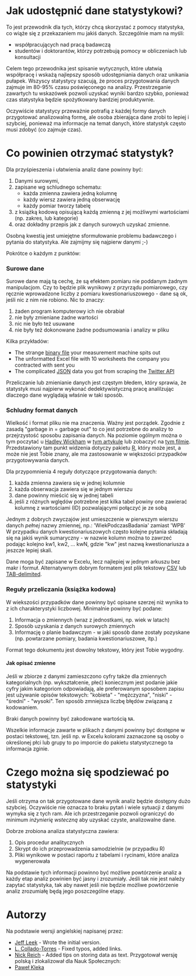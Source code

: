 Jak udostępnić dane statystykowi?
===========

To jest przewodnik dla tych, którzy chcą skorzystać z pomocy statystyka, co wiąże się z przekazaniem mu jakiś danych.
Szczególnie mam na myśli:

* współpracujących nad pracą badawczą
* studentów i doktorantów, którzy potrzebują pomocy w obliczeniach lub konsultacji

Celem tego przewodnika jest spisanie wytycznych, które ułatwią współpracę i wskażą najlepszy sposób udostępniania danych oraz unikania pułapek. Wszyscy statystycy szacują, że proces przygotowania danych zajmuje im 80-95% czasu poświęconego na analizy. Przestrzeganie zawartych tu wskazówek pozwoli uzyskać wyniki bardzo szybko, ponieważ czas statystyka będzie spożytkowany bardziej produktywnie.

Oczywiście statystycy przeważnie potrafią z każdej formy danych przygotować analizowalną formę, ale osoba zbierająca dane zrobi to lepiej i szybciej, ponieważ ma informacje na temat danych, które statystyk często musi zdobyć (co zajmuje czas).

Co powinien otrzymać statystyk?
====================

Dla przyśpieszenia i ułatwienia analiz dane powinny być:

1. Danymi surowymi,
2. zapisane wg schludnego schematu:
	* każda zmienna zawiera jedną kolumnę
	* każdy wiersz zawiera jedną obserwację
	* każdy pomiar tworzy tabelę
3. z książką kodową opisującą każdą zmienną z jej możliwymi wartościami (np. zakres, lub kategorie)
4. oraz dokładny przepis jak z danych surowych uzyskać zmienne. 

Osobną kwestią jest umiejętne sformułowanie problemu badawczego i pytania do statystyka. Ale zajmijmy się najpierw danymi ;-)

Pokrótce o każdym z punktów: 

### Surowe dane

Surowe dane mają tą cechę, że są efektem pomiaru nie poddanym żadnym manipulacjom. Czy to będzie plik wynikowy z przyrządu pomiarowego, czy ręcznie wprowadzone liczby z pomiaru kwestionariuszowego - dane są ok, jeśli nic z nim nie robiono. Nic to znaczy:

1. żaden program komputerowy ich nie obrabiał
1. nie były zmieniane żadne wartości
1. nic nie było też usuwane
1. nie były też dokonowane żadne podsumowania i analizy w pliku

Kilka przykładów:

* The strange [binary file](http://en.wikipedia.org/wiki/Binary_file) your measurement machine spits out
* The unformatted Excel file with 10 worksheets the company you contracted with sent you
* The complicated [JSON](http://en.wikipedia.org/wiki/JSON) data you got from scraping the [Twitter API](https://twitter.com/twitterapi)

Przeliczanie lub zmienianie danych jest częstym błedem, który sprawia, że statystyk musi najpierw wykonać dedektywistyczną pracę analilzując dlaczego dane wyglądają właśnie w taki sposób. 

### Schludny format danych

Wielkość i format pliku nie ma znaczenia. Ważny jest porządek. Zgodnie z zasadą "garbage in = garbage out" to co jest potrzebne do analizy to przejrzystość sposobu zapisania danych. Na poziomie ogólnym można o tym poczytać u [Hadley Wickham](http://had.co.nz/) w [tym artykule](http://vita.had.co.nz/papers/tidy-data.pdf) lub zobaczyć na [tym filmie](http://vimeo.com/33727555). Przedstawiony tam punkt widzenia dotyczy pakietu [R](http://www.r-project.org/), który może jest, a może nie jest Tobie znany, ale ma zastosowanie w większości przypadków przygotowywania danych.

Dla przypomnienia 4 reguły dotyczące przygotowania danych:

1. każda zmienna zawiera się w jednej kolumnie
1. każda obserwacja zawiera się w jednym wierszu
1. dane powinny mieścić się w jednej tabeli
1. jeśli z różnych wględów potrzebne jest kilka tabel powiny one zawierać kolumnę z wartościami (ID) pozwalającymi połączyć je ze sobą

Jednym z dobrych zwyczajów jest umieszczenie w pierwszym wierszu danych *pełnej* nazwy zmiennej, np.: 'WiekPodczasBadania' zamiast 'WPB'
W przypadku danych kwestionariuszowych często kolejne pytania składają się na jakiś wynik sumaryczny - w nazwie kolumn można to zawrzeć podając kolejno kw1, kw2, ... kwN, gdzie "kw" jest nazwą kwestionariusza a jeszcze lepiej skali.

Dane moga być zapisane w Excelu, lecz najlepiej w jednym arkuszu bez makr i formuł. Alternatywnym dobrym formatem jest plik tekstowy [CSV](http://en.wikipedia.org/wiki/Comma-separated_values) lub [TAB-delimited](http://en.wikipedia.org/wiki/Tab-separated_values).


### Reguły przeliczania (książka kodowa)

W wiekszości przypadków dane powinny być opisane szerzej niż wynika to z ich charakterystyki liczbowej. Minimalnie powinny być podane:

1. Informacja o zmiennych (wraz z jednostkami, np. wiek w latach) 
1. Sposób uzyskania z danych surowych zmiennych
1. Informację o planie badawczym - w jaki sposób dane zostały pozyskane (np. powtarzane pomiary, badania kwestionariuszowe, itp.)

Format tego dokumentu jest dowolny tekstowy, który jest Tobie wygodny.

#### Jak opisać zmienne

Jeśli w zbiorze z danymi zamieszczono cyfry także dla zmiennych kategorialnych (np. wykształcenie, płeć) koniecznym jest podanie jakie cyfry jakim kategoriom odpowiadają, ale preferowanym sposobem zapisu jest używanie opisów tekstowych: "kobieta" - "mężczyzna", "niski" - "średni" - "wysoki". Ten sposób zmniejsza liczbę błędów związaną z kodowaniem.

Braki danych powinny być zakodowane wartością `NA`. 

Wszelkie informacje zawarte w plikach z danymi powinny być dostępne w postaci tekstowej, tzn. jeśli np. w Excelu kolorami zaznaczone są osoby o określonej płci lub grupy to po imporcie do pakietu statystycznego ta informacja zginie.


Czego można się spodziewać po statystyki
====================

Jeśli otrzyma on tak przygotowane dane wynik analiz będzie dostępny dużo szybciej. Oczywiście nie oznacza to braku pytań i wiele sytuacji z danymi wymyka się z tych ram. Ale ich przestrzeganie pozwoli ograniczyć do minimum _inżynierię wsteczną_ aby uzyskać czyste, analizowalne dane.

Dobrze zrobiona analiza statystyczna zawiera:

1. Opis procedur analitycznych 
1. Skrypt do ich przeprowadzenia samodzielnie (w przypadku R)
1. Pliki wynikowe w postaci raportu z tabelami i rycinami, które analiza wygenerowała

Na podstawie tych informacji powinno być możliwe powtórzenie analiz a każdy etap analiz powinien być jasny i zrozumiały. Jeśli tak nie jest należy zapytać statystyka, tak aby nawet jeśli nie będzie możliwe powtórzenie analiz zrozumiałę będą jego poszczególne etapy.


Autorzy
====================

Na podstawie wersji angielskiej napisanej przez:
* [Jeff Leek](http://biostat.jhsph.edu/~jleek/) - Wrote the initial version.
* [L. Collado-Torres](http://bit.ly/LColladoTorres) - Fixed typos, added links.
* [Nick Reich](http://people.umass.edu/nick/) - Added tips on storing data as text.
Przygotował wersję polską i zlokalizował dla Nauk Społecznych:
* [Paweł Kleka](http://amu.edu.pl/~kleka)


